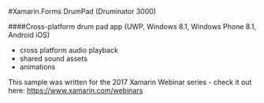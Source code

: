 
#Xamarin.Forms DrumPad (Druminator 3000)

####Cross-platform drum pad app (UWP, Windows 8.1, Windows Phone 8.1, Android iOS)
- cross platform audio playback
- shared sound assets
- animations

This sample was written for the 2017 Xamarin Webinar series - check it out here: https://www.xamarin.com/webinars
